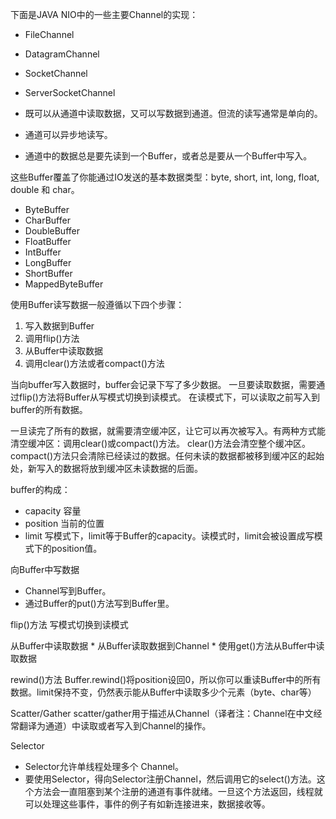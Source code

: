 下面是JAVA NIO中的一些主要Channel的实现：
 * FileChannel
 * DatagramChannel
 * SocketChannel
 * ServerSocketChannel 
 
 
 * 既可以从通道中读取数据，又可以写数据到通道。但流的读写通常是单向的。
 * 通道可以异步地读写。
 * 通道中的数据总是要先读到一个Buffer，或者总是要从一个Buffer中写入。

这些Buffer覆盖了你能通过IO发送的基本数据类型：byte, short, int, long, float, double 和 char。
  *  ByteBuffer
  *  CharBuffer
  *  DoubleBuffer
  *  FloatBuffer
  *  IntBuffer
  *  LongBuffer
  *  ShortBuffer
  * MappedByteBuffer
  
  
使用Buffer读写数据一般遵循以下四个步骤：
1. 写入数据到Buffer
2. 调用flip()方法
3. 从Buffer中读取数据
4. 调用clear()方法或者compact()方法

当向buffer写入数据时，buffer会记录下写了多少数据。
一旦要读取数据，需要通过flip()方法将Buffer从写模式切换到读模式。
在读模式下，可以读取之前写入到buffer的所有数据。

一旦读完了所有的数据，就需要清空缓冲区，让它可以再次被写入。有两种方式能清空缓冲区：调用clear()或compact()方法。
clear()方法会清空整个缓冲区。compact()方法只会清除已经读过的数据。任何未读的数据都被移到缓冲区的起始处，新写入的数据将放到缓冲区未读数据的后面。
 
buffer的构成：
  * capacity 容量
  * position 当前的位置
  * limit  写模式下，limit等于Buffer的capacity。读模式时，limit会被设置成写模式下的position值。

向Buffer中写数据
  * Channel写到Buffer。
  * 通过Buffer的put()方法写到Buffer里。

flip()方法
  写模式切换到读模式
  
从Buffer中读取数据
    * 从Buffer读取数据到Channel
    * 使用get()方法从Buffer中读取数据
    
rewind()方法
    Buffer.rewind()将position设回0，所以你可以重读Buffer中的所有数据。limit保持不变，仍然表示能从Buffer中读取多少个元素（byte、char等）

Scatter/Gather 
    scatter/gather用于描述从Channel（译者注：Channel在中文经常翻译为通道）中读取或者写入到Channel的操作。

Selector
  * Selector允许单线程处理多个 Channel。
  * 要使用Selector，得向Selector注册Channel，然后调用它的select()方法。这个方法会一直阻塞到某个注册的通道有事件就绪。一旦这个方法返回，线程就可以处理这些事件，事件的例子有如新连接进来，数据接收等。


